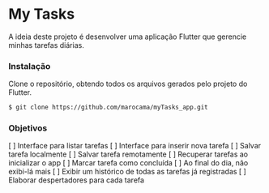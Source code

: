# My Tasks

A ideia deste projeto é desenvolver uma aplicação Flutter que gerencie minhas tarefas diárias.

### Instalação

Clone o repositório, obtendo todos os arquivos gerados pelo projeto do Flutter.

```sh
$ git clone https://github.com/marocama/myTasks_app.git
```

### Objetivos

[ ] Interface para listar tarefas
[ ] Interface para inserir nova tarefa
[ ] Salvar tarefa localmente
[ ] Salvar tarefa remotamente 
[ ] Recuperar tarefas ao inicializar o app
[ ] Marcar tarefa como concluída
[ ] Ao final do dia, não exibi-lá mais
[ ] Exibir um histórico de todas as tarefas já registradas
[ ] Elaborar despertadores para cada tarefa

